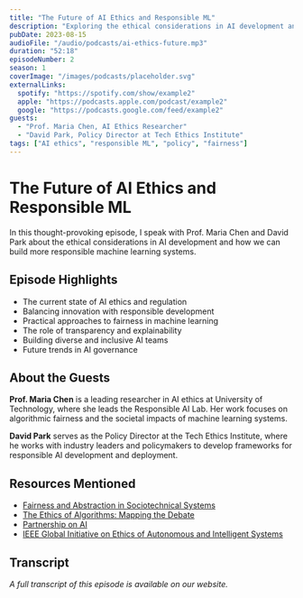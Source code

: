 ```yaml
---
title: "The Future of AI Ethics and Responsible ML"
description: "Exploring the ethical considerations in AI development and how to build more responsible machine learning systems."
pubDate: 2023-08-15
audioFile: "/audio/podcasts/ai-ethics-future.mp3"
duration: "52:18"
episodeNumber: 2
season: 1
coverImage: "/images/podcasts/placeholder.svg"
externalLinks:
  spotify: "https://spotify.com/show/example2"
  apple: "https://podcasts.apple.com/podcast/example2"
  google: "https://podcasts.google.com/feed/example2"
guests: 
  - "Prof. Maria Chen, AI Ethics Researcher"
  - "David Park, Policy Director at Tech Ethics Institute"
tags: ["AI ethics", "responsible ML", "policy", "fairness"]
---
```


# The Future of AI Ethics and Responsible ML

In this thought-provoking episode, I speak with Prof. Maria Chen and David Park about the ethical considerations in AI development and how we can build more responsible machine learning systems.

## Episode Highlights

- The current state of AI ethics and regulation
- Balancing innovation with responsible development
- Practical approaches to fairness in machine learning
- The role of transparency and explainability
- Building diverse and inclusive AI teams
- Future trends in AI governance

## About the Guests

**Prof. Maria Chen** is a leading researcher in AI ethics at University of Technology, where she leads the Responsible AI Lab. Her work focuses on algorithmic fairness and the societal impacts of machine learning systems.

**David Park** serves as the Policy Director at the Tech Ethics Institute, where he works with industry leaders and policymakers to develop frameworks for responsible AI development and deployment.

## Resources Mentioned

- [Fairness and Abstraction in Sociotechnical Systems](https://example.com/fairness-paper)
- [The Ethics of Algorithms: Mapping the Debate](https://example.com/ethics-algorithms)
- [Partnership on AI](https://www.partnershiponai.org/)
- [IEEE Global Initiative on Ethics of Autonomous and Intelligent Systems](https://ethicsinaction.ieee.org/)

## Transcript

*A full transcript of this episode is available on our website.* 